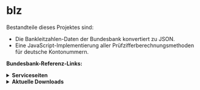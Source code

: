 # blz

Bestandteile dieses Projektes sind:

- Die Bankleitzahlen-Daten der Bundesbank konvertiert zu JSON.
- Eine JavaScript-Implementierung aller Prüfzifferberechnungsmethoden für deutsche Kontonummern.

**Bundesbank-Referenz-Links:**

<details><summary><b>Serviceseiten</b></summary>

- Bankleitzahlen: https://www.bundesbank.de/de/aufgaben/unbarer-zahlungsverkehr/serviceangebot/bankleitzahlen
- Download Bankleitzahlen: https://www.bundesbank.de/de/aufgaben/unbarer-zahlungsverkehr/serviceangebot/bankleitzahlen/download-bankleitzahlen-602592
- Prüfzifferberechnung: https://www.bundesbank.de/de/aufgaben/unbarer-zahlungsverkehr/serviceangebot/pruefzifferberechnung

</details>

<details><summary><b>Aktuelle Downloads</b></summary>

- Bankleitzahlen (.txt): https://www.bundesbank.de/resource/blob/602632/931479c71c7da90686c23b941148d83b/mL/blz-aktuell-txt-data.txt
- Bankleitzahlen (.xlsx): https://www.bundesbank.de/resource/blob/602630/38698577eac2fb9d6fe2265bbbeacdd5/mL/blz-aktuell-xls-data.xlsx
- Merkblatt Bankleitzahlendatei (.pdf): https://www.bundesbank.de/resource/blob/602848/bb2caeb1b809e879d90c7203c11a5d48/mL/merkblatt-bankleitzahlendatei-data.pdf
- Prüfzifferberechnungsmethoden (.pdf): https://www.bundesbank.de/resource/blob/603320/16a80c739bbbae592ca575905975c2d0/mL/pruefzifferberechnungsmethoden-data.pdf

</details>
